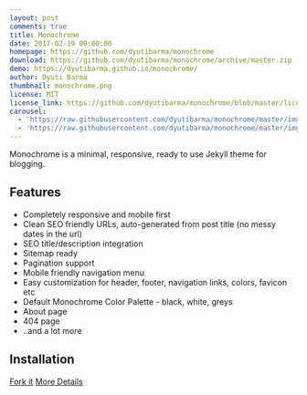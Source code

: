 ```yaml
---
layout: post
comments: true
title: Monochrome
date: 2017-02-19 00:00:00
homepage: https://github.com/dyutibarma/monochrome
download: https://github.com/dyutibarma/monochrome/archive/master.zip
demo: https://dyutibarma.github.io/monochrome/
author: Dyuti Barma
thumbnail: monochrome.png
license: MIT
license_link: https://github.com/dyutibarma/monochrome/blob/master/license.md
carousel:
  - 'https://raw.githubusercontent.com/dyutibarma/monochrome/master/img/monochrome-mobile.png'
  - 'https://raw.githubusercontent.com/dyutibarma/monochrome/master/img/monochrome01.png'
---
```


Monochrome is a minimal, responsive, ready to use Jekyll theme for blogging.

## Features

* Completely responsive and mobile first
* Clean SEO friendly URLs, auto-generated from post title (no messy dates in the url)
* SEO title/description integration
* Sitemap ready
* Pagination support
* Mobile friendly navigation menu
* Easy customization for header, footer, navigation links, colors, favicon etc
* Default Monochrome Color Palette - black, white, greys
* About page
* 404 page
* ..and a lot more

## Installation

[Fork it](https://github.com/dyutibarma/monochrome)
[More Details](https://github.com/dyutibarma/monochrome)
